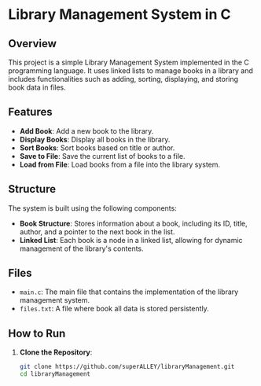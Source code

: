 # Library Management System in C

## Overview

This project is a simple Library Management System implemented in the C programming language. It uses linked lists to manage books in a library and includes functionalities such as adding, sorting, displaying, and storing book data in files.

## Features

- **Add Book**: Add a new book to the library.
- **Display Books**: Display all books in the library.
- **Sort Books**: Sort books based on title or author.
- **Save to File**: Save the current list of books to a file.
- **Load from File**: Load books from a file into the library system.

## Structure

The system is built using the following components:

- **Book Structure**: Stores information about a book, including its ID, title, author, and a pointer to the next book in the list.
- **Linked List**: Each book is a node in a linked list, allowing for dynamic management of the library's contents.

## Files

- `main.c`: The main file that contains the implementation of the library management system.
- `files.txt`: A file where book all  data is stored persistently.

## How to Run

1. **Clone the Repository**:
   ```bash
   git clone https://github.com/superALLEY/libraryManagement.git
   cd libraryManagement
